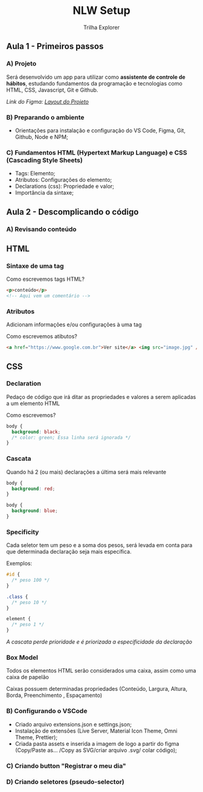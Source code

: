 <h1 align="center"> NLW Setup </h1>

<p align="center">Trilha Explorer</p>

## Aula 1 - Primeiros passos

### A) Projeto

Será desenvolvido um app para utilizar como <strong>assistente de controle de hábitos</strong>, estudando fundamentos da programação e tecnologias como HTML, CSS, Javascript, Git e Github.

<em>Link do Figma: <a href="https://www.figma.com/community/file/1195327109778210238">Layout do Projeto</a></em>

### B) Preparando o ambiente

- Orientações para instalação e configuração do VS Code, Figma, Git, Github, Node e NPM;

### C) Fundamentos HTML (Hypertext Markup Language) e CSS (Cascading Style Sheets)

- Tags: Elemento;
- Atributos: Configurações do elemento;
- Declarations (css): Propriedade e valor;
- Importância da sintaxe;

## Aula 2 - Descomplicando o código

### A) Revisando conteúdo

## HTML

### Sintaxe de uma tag

Como escrevemos tags HTML?

```html
<p>conteúdo</p>
<!-- Aqui vem um comentário -->
```

### Atributos

Adicionam informações e/ou configurações à uma tag

Como escrevemos atibutos?

```html
<a href="https://www.google.com.br">Ver site</a> <img src="image.jpg" />
```

## CSS

### Declaration

Pedaço de código que irá ditar as propriedades e valores a serem aplicadas a um elemento HTML

Como escrevemos?

```css
body {
  background: black;
  /* color: green; Essa linha será ignorada */
}
```

### Cascata

Quando há 2 (ou mais) declarações a última será mais relevante

```css
body {
  background: red;
}

body {
  background: blue;
}
```

### Specificity

Cada seletor tem um peso e a soma dos pesos, será levada em conta para que determinada declaração seja mais específica.

Exemplos:

```css
#id {
  /* peso 100 */
}
```

```css
.class {
  /* peso 10 */
}
```

```css
element {
  /* peso 1 */
}
```

<em>A cascata perde prioridade e é priorizada a especificidade da declaração</em>

### Box Model

Todos os elementos HTML serão considerados uma caixa, assim como uma caixa de papelão

Caixas possuem determinadas propriedades (Conteúdo, Largura, Altura, Borda, Preenchimento , Espaçamento)

### B) Configurando o VSCode

- Criado arquivo extensions.json e settings.json;
- Instalação de extensões (Live Server, Material Icon Theme, Omni Theme, Prettier);
- Criada pasta assets e inserida a imagem de logo a partir do figma (Copy/Paste as... /Copy as SVG/criar arquivo .svg/ colar código);

### C) Criando button "Registrar o meu dia"

### D) Criando seletores (pseudo-selector)
